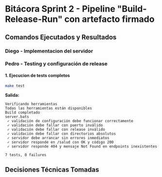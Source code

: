 # Bitácora Sprint 2 - Pipeline "Build-Release-Run" con artefacto firmado

## Comandos Ejecutados y Resultados

### Diego - Implementacion del servidor


### Pedro - Testing y configuración de release

#### 1. Ejecucion de tests completos
```bash
make test
```
**Salida:**
```
Verificando herramientas
Todas las herramientas están disponibles
Build completado
server.bats
 ✓ validación de configuración debe funcionar correctamente
 ✓ validación debe fallar con puerto inválido
 ✓ validación debe fallar con release inválido
 ✓ validación debe fallar con directorios absolutos
 ✓ servidor debe arrancar sin errores inmediatos
 ✓ servidor responde en /salud con OK y código 200
 ✓ servidor responde 404 y mensaje Not Found en endpoints inexistentes

7 tests, 0 failures
```


## Decisiones Técnicas Tomadas

